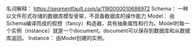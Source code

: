 名词解释：
https://segmentfault.com/a/1190000010688972
Schema： 一种以文件形式存储的数据库模型骨架，不具备数据库的操作能力
Model： 由Schema编译而成的假想（fancy）构造器，具有抽象属性和行为。Model的每一个实例（instance）就是一个document。document可以保存到数据库和从数据库返回。
Instance： 由Model创建的实例。